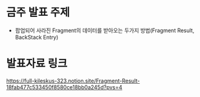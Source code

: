 # 금주 발표 주제
* 팝업되어 사라진 Fragment의 데이터를 받아오는 두가지 방법(Fragment Result, BackStack Entry)

# 발표자료 링크
https://full-kileskus-323.notion.site/Fragment-Result-18fab477c533450f8580ce18bb0a245d?pvs=4